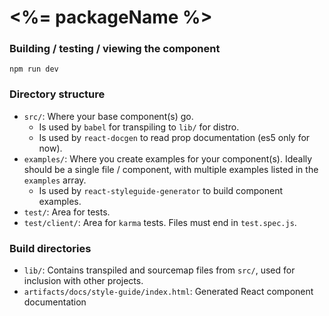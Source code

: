<%= packageName %>
==================

### Building / testing / viewing the component

`npm run dev`

### Directory structure

- `src/`: Where your base component(s) go. 
  - Is used by `babel` for transpiling to `lib/` for distro.
  - Is used by `react-docgen` to read prop documentation (es5 only for now).
- `examples/`: Where you create examples for your component(s). Ideally should be a single file / component, with multiple examples listed in the `examples` array.
  - Is used by `react-styleguide-generator` to build component examples.
- `test/`: Area for tests.
- `test/client/`: Area for `karma` tests. Files must end in `test.spec.js`.

### Build directories

- `lib/`: Contains transpiled and sourcemap files from `src/`, used for inclusion with other projects.
- `artifacts/docs/style-guide/index.html`: Generated React component documentation



